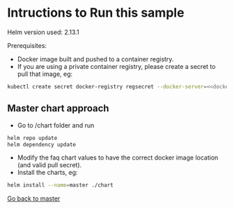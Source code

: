# Intructions to Run this sample
Helm version used: 2.13.1

Prerequisites: 
* Docker image built and pushed to a container registry.
* If you are using a private container registry, please create a secret to pull that image, eg:

```sh
kubectl create secret docker-registry regsecret --docker-server=<<docker_registry>> --docker-password=<<password>> --docker-username=iamapikey --docker-email=a@b.com
```


## Master chart approach
* Go to /chart folder and run 

```sh
helm repo update
helm dependency update
```
* Modify the faq chart values to have the correct docker image location (and valid pull secret).
* Install the charts, eg:

```sh
helm install --name=master ./chart
```

[Go back to master](https://github.com/ammbra/helm-faq/tree/master)

